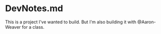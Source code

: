 # DevNotes.md

This is a project I've wanted to build. But I'm also building it with @Aaron-Weaver for a class.
